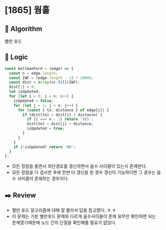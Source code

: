 # [1865] 웜홀

## :pushpin: **Algorithm**

벨만 포드

## :round_pushpin: **Logic**

```javascript
const bellmanFord = (edge) => {
  const n = edge.length;
  const INF = (edge.length - 1) * 10000;
  const dist = Array(n).fill(INF);
  dist[1] = 0;
  let isUpdated;
  for (let i = 0; i < n; i++) {
    isUpdated = false;
    for (let j = 1; j < n; j++) {
      for (const { to, distance } of edge[j]) {
        if (dist[to] > dist[j] + distance) {
          if (i === n - 1) return 'YES';
          dist[to] = dist[j] + distance;
          isUpdated = true;
        }
      }
    }
    if (!isUpdated) return 'NO';
  }
};
```

- 모든 정점을 돌면서 최단경로를 갱신하면서 음수 사이클이 있는지 존재한다.
- 모든 정점을 다 검사한 후에 한번 더 갱신을 한 경우 갱신이 가능하다면 그 경우는 음수 사이클이 존재하는 경우이다.

## :black_nib: **Review**

- 벨만 포드 알고리즘에 대해 잘 몰라서 답을 참고했다..ㅎ ㅎ
- 이 문제는 기본 벨만포드 문제와 다르게 음수사이클이 존재 유무만 확인하면 되는 문제였기때문에 노드 간의 단절을 확인해줄 필요가 없었다.
